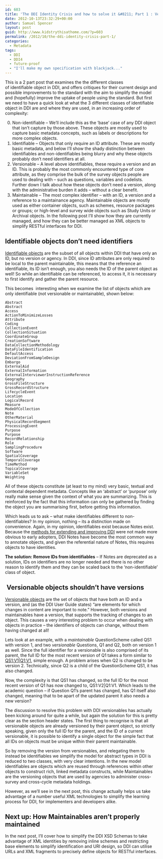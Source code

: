```yaml
---
id: 603
title: 'The DDI Identity Crisis and how to solve it &#8211; Part 1 : Versions and Identifiers'
date: 2012-10-13T23:32:29+00:00
author: Samuel Spencer
layout: post
guid: http://www.kidstrythisathome.com/?p=603
permalink: /2012/10/the-ddi-identity-crisis-part-1/
categories:
  - Metadata
tags:
  - DDI
  - DDI4
  - future-proof
  - "I'll make my own specification with blackjack..."
---
```

This is a 2 part post that examines the the different classes of identifiable object in DDI, and offers critiques for their current design and possible improvements to the standard with the aim to simplify the model and (hopefully) improve the uptake of people using the standard. But first we need to have a quick look at what the 3 different classes of identifiable object in DDI are and where they are used, in an increasing order of complexity:

<ol start="0">
  <li>
    Non-identifiable &#8211; We&#8217;ll include this as the &#8216;base&#8217; case of any DDI object that isn&#8217;t capture by those above. These objects are mostly used to capture basic metadata concepts, such as labels or descriptions for more complex objects.
  </li>
  <li>
    Identifiable &#8211; Objects that only require an ID attribute. These are mostly basic metadata, and below I&#8217;ll show the shady distinction between identifiables and non-identifiables being blurry and why these objects probably don&#8217;t need identifiers at all.
  </li>
  <li>
    Versionable &#8211; A level above identifiables, these require a version and an ID. This is probably the most commonly encountered type of core attribute, as they comprise the bulk of the survey objects people are used to dealing with &#8211; such as questions, variables and codelists. Further down I talk about how these objects don&#8217;t need a version, along with the administrative burden it adds &#8211; without a clear benefit.
  </li>
  <li>
    Maintainable &#8211; The most complex identifier &#8211; with an ID, a version and a reference to a maintainance agency. Maintainable objects are mostly used as either container objects, such as schemes, resource packages or groups; or high-level and survey wide objects such as Study Units or Archival objects. In the following post I&#8217;ll show how they are currently managed, and how they can be better managed as XML objects to simplify RESTful interfaces for DDI.
  </li>
</ol>

## **Identifiable objects don&#8217;t need identifiers**

[Identifiable objects](http://www.ddialliance.org/sites/default/files/documentation/ddi3.1/schemas/reusable_xsd/complexTypes/AbstractIdentifiableType.html) are the subset of all objects within DDI that have only an ID, but no version or agency. In DDI, since ID attributes are only required to be local to the parent maintainable, this means that the reference an identifiable, its ID isn&#8217;t enough, you also needs the ID of the parent object as well! So while an identifiable can be referenced, to access it, it is necessary to first identify and gather the parent resource.

This becomes  interesting when we examine the list of objects which are only identifiable (not versionable or maintainable), shown below:
  


<noscript>
  <pre><code class="language- ">Abstract
Abstract
Access
ActionToMinimizeLosses
Attribute
Coding
CollectionEvent
CollectionSituation
CoordinateGroup
CreationSoftware
DataCollectionMethodology
DataFileIdentification
DefaultAccess
DeviationFromSampleDesign
Embargo
ExternalAid
ExternalInformation
ExternalInterviewerInstructionReference
Geography
GrossFileStructure
GrossRecordStructure
LifecycleEvent
Location
LogicalRecord
Measure
ModeOfCollection
Note
OtherMaterial
PhysicalRecordSegment
ProcessingEvent
Purpose
Purpose
RecordRelationship
Role
SamplingProcedure
Software
SpatialCoverage
TemporalCoverage
TimeMethod
TopicalCoverage
VariableSet
Weighting
</code></pre>
</noscript>

All of these objects constitute (at least to my mind) very basic, textual and contextal dependent metadata. Concepts like an &#8216;abstract&#8217; or &#8216;purpose&#8217; only really make sense given the context of what you are summarizing. This is reinforced by the fact that this information can only be gathered by finding the object you are summarising first, before getting this information.

Which leads us to ask &#8211; what make identifiables different to non-identifiables? In my opinion, nothing &#8211; its a distinction made on convenience. Again, in my opinion, identifiables exist because Notes exist. Because the [methods for extending and improving DDI](http://www.kidstrythisathome.com/2012/09/when-ddi-isnt-enough-part-3-picking-the-right-approach-to-improving-the-standard/ "When DDI isn’t enough Part 3 – Picking the right approach to improving the standard") were not made more obvious to early adopters, DDI Notes have become the most common way to annotate objects, and given the referential nature of Notes, this requires objects to have identities.

**The solution: Remove IDs from identifiables** &#8211; If Notes are deprecated as a solution, IDs on identifiers are no longer needed and there is no other reason to identify them and they can be scaled back to the &#8216;non-identifiable&#8217; class of object.

##  **Versionable objects** shouldn&#8217;t **have versions**

[Versionable objects](http://www.ddialliance.org/sites/default/files/documentation/ddi3.1/schemas/reusable_xsd/complexTypes/AbstractVersionableType.html) are the set of objects that have both an ID and a version, and (as the DDI User Guide states) &#8220;are elements for which changes in content are important to note.&#8221; However, both versions and maintainables have a version, that supports the tracking of changes to an object. This causes a very interesting problem to occur when dealing with objects in practice &#8211; the identifiers of objects can change, without them having changed at all!

Lets look at an example, with a _maintainable_ QuestionScheme called QS1 with version 1, and two _versionable_ Questions, Q1 and Q2, both on version 1 as well. Since the full identifier for a versionable is also comprised of its parent, the full ID for the most recent version of Q1 takes a form similar to <span style="text-decoration: underline;">QS1:V1|Q1:V1</span>, simple enough. A problem arises when Q2 is changed to be version 2. Technically, since Q2 is a child of the QuestionScheme QS1, it has also changed.

Now, the complexity is that QS1 has changed, so the full ID for the most recent version of Q1 has now changed to, QS1:V2|Q1:V1. Which leads to the academic question &#8211; if Question Q1&#8217;s parent has changed, has Q1 itself also changed, meaning that to be apart of the updated parent it also needs a new version?

The discussion to resolve this problem with DDI versionables has actually been kicking around for quite a while, but again the solution for this is pretty clear as the section header states. The first thing to recognise is that all versionable objects are already versioned by their parent object, so strictly speaking, given only the full ID for the parent, and the ID of a current versionable, it is possible to identify a single object for the simple fact that all IDs on objects must be unique within their parent maintainable.

So by removing the version from versionables, and relegating them to instead be identifiables we simplify the model for abstract types in DDI is reduced to two classes, with very clear intentions. In the new model identifiables are objects which are reused through references within other objects to construct rich, linked metadata constructs, while Maintainables are the versioning objects that are used by agencies to administer cross-survey and cross-cycle metadata holdings.

However, as we&#8217;ll see in the next post, this change actually helps us take advantage of a number useful XML technologies to simplify the learning process for DDI, for implementers and developers alike.

## **Next up: How Maintainables aren&#8217;t** properly **maintained**

In the next post, I&#8217;ll cover how to simplify the DDI XSD Schemas to take advantage of XML identities by removing inline schemes and restricting base elements to simplify identification and URI design, so DDI can utilise URLs and XML fragments to precisely define objects for RESTful interfaces.

<div>
</div>